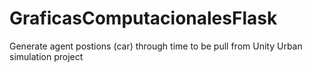 # GraficasComputacionalesFlask

Generate agent postions (car) through time to be pull from Unity Urban simulation project
